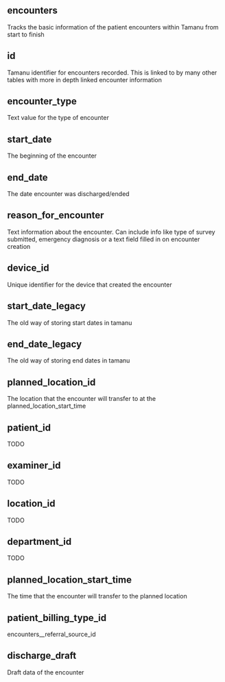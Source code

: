 ## encounters

Tracks the basic information of the patient encounters within Tamanu from start to finish

## id

Tamanu identifier for encounters recorded. This is linked to by many other tables with more in depth linked encounter information

## encounter_type

Text value for the type of encounter

## start_date

The beginning of the encounter

## end_date

The date encounter was discharged/ended

## reason_for_encounter

Text information about the encounter. Can include info like type of survey submitted, emergency diagnosis or a text field filled in on encounter creation

## device_id

Unique identifier for the device that created the encounter

## start_date_legacy

The old way of storing start dates in tamanu

## end_date_legacy

The old way of storing end dates in tamanu

## planned_location_id

The location that the encounter will transfer to at the planned_location_start_time

## patient_id

TODO

## examiner_id

TODO

## location_id

TODO

## department_id

TODO

## planned_location_start_time

The time that the encounter will transfer to the planned location

## patient_billing_type_id

encounters__referral_source_id

## discharge_draft

Draft data of the encounter

